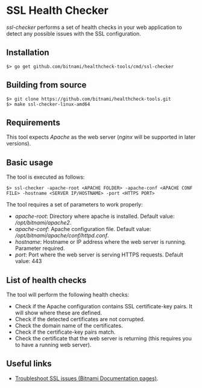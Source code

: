 # SSL Health Checker
_ssl-checker_ performs a set of health checks in your web application to detect any possible issues with the SSL configuration.

## Installation

```
$> go get github.com/bitnami/healthcheck-tools/cmd/ssl-checker
```

## Building from source

```
$> git clone https://github.com/bitnami/healthcheck-tools.git
$> make ssl-checker-linux-amd64
```

## Requirements

This tool expects _Apache_ as the web server (_nginx_ will be supported in later versions).

## Basic usage

The tool is executed as follows:

```
$> ssl-checker -apache-root <APACHE FOLDER> -apache-conf <APACHE CONF FILE> -hostname <SERVER IP/HOSTNAME> -port <HTTPS PORT>
```

The tool requires a set of parameters to work properly:

  - *apache-root*: Directory where apache is installed. Default value: */opt/bitnami/apache2*.
  - *apache-conf*: Apache configuration file. Default value: */opt/bitnami/apache/conf/httpd.conf*.
  - *hostname*: Hostname or IP address where the web server is running. Parameter required.
  - *port*: Port where the web server is serving HTTPS requests. Default value: 443 

## List of health checks
The tool will perform the following health checks:

  - Check if the Apache configuration contains SSL certificate-key pairs. It will show where these are defined. 
  - Check if the detected certificates are not corrupted.
  - Check the domain name of the certificates.
  - Check if the certificate-key pairs match.
  - Check the certificate that the web server is returning (this requires you to have a running web server).
  
  ## Useful links
  
  - [Troubleshoot SSL issues (Bitnami Documentation pages)](https://docs.bitnami.com/general/how-to/troubleshoot-ssl-issues/).
